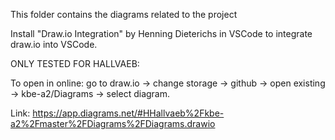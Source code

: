 This folder contains the diagrams related to the project

Install "Draw.io Integration" by Henning Dieterichs in VSCode to integrate draw.io into VSCode.

ONLY TESTED FOR HALLVAEB: 

To open in online: go to draw.io -> change storage -> github -> open existing -> kbe-a2/Diagrams -> select diagram.

Link: https://app.diagrams.net/#HHallvaeb%2Fkbe-a2%2Fmaster%2FDiagrams%2FDiagrams.drawio